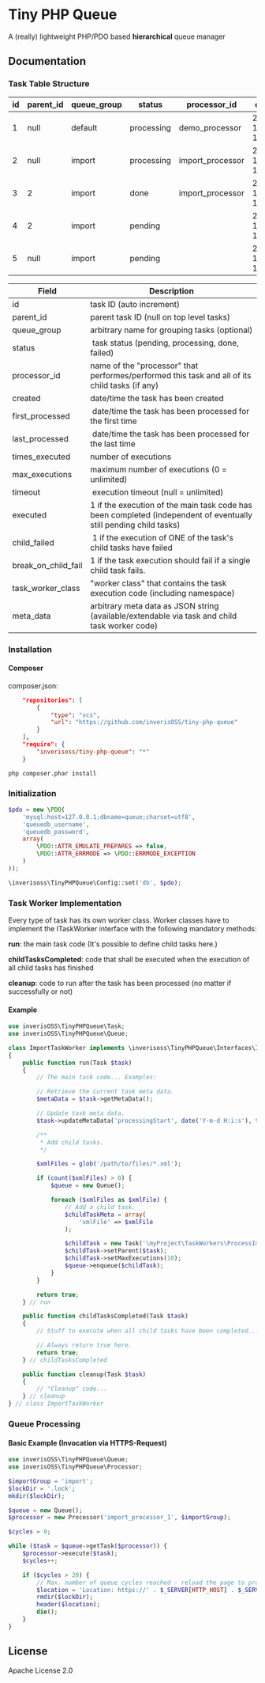 # Tiny PHP Queue

A (really) lightweight PHP/PDO based **hierarchical** queue manager

## Documentation

### Task Table Structure

id | parent_id | queue_group | status | processor_id | created | first_processed | last_processed | times_executed | max_executions | timeout | executed | child_failed | break_on_child_fail | task_worker_class | meta_data
-- | --------- | ----------- | ------ | ------------ | ------- | --------------- | -------------- | -------------- | -------------- | ------- | -------- | ------------ | ------------------- | ----------------- | ---------
1 | null | default | processing | demo_processor | 2015-10-14 16:00:00 | null | null | 0 | 10 | 2015-10-15 16:00:00 | 0 | 0 | 0 | \myProject\TaskWorkers\DemoTaskWorker | {}
2 | null | import | processing | import_processor | 2015-10-14 16:10:00 | 2015-10-14 16:12:00 | null | 1 | 0 | 2015-10-15 16:10:00 | 1 | 0 | 0 | \myProject\TaskWorkers\ImportTaskWorker | {}
3 | 2 | import | done | import_processor | 2015-10-14 16:11:00 | 2015-10-14 16:12:00 | 2015-10-14 16:12:00 | 1 | 10 | 2015-10-15 16:11:00 | 1 | 0 | 0 | \myProject\TaskWorkers\ImportChildTaskWorker | {"meta_1":"foo","meta_2":["foo","Bar"]}
4 | 2 | import | pending | | 2015-10-14 16:11:30 | null | null | 0 | 10 | 2015-10-15 16:11:30 | 0 | 0 | 0 | \myProject\TaskWorkers\ImportChildTaskWorker | {}
5 | null | import | pending | | 2015-10-14 16:20:00 | null | null | 0 | 10 | 2015-10-15 16:20:00 | 0 | 0 | 0 | \myProject\TaskWorkers\ImportTaskWorker | {}


Field | Description
----- | -----------
id | task ID (auto increment)
parent_id | parent task ID (null on top level tasks)
queue_group | arbitrary name for grouping tasks (optional)
status | task status (pending, processing, done, failed)
processor_id | name of the "processor" that performes/performed this task and all of its child tasks (if any)
created | date/time the task has been created
first_processed | date/time the task has been processed for the first time
last_processed | date/time the task has been processed for the last time
times_executed | number of executions
max_executions | maximum number of executions (0 = unlimited)
timeout | execution timeout (null = unlimited)
executed | 1 if the execution of the main task code has been completed (independent of eventually still pending child tasks)
child_failed | 1 if the execution of ONE of the task's child tasks have failed
break_on_child_fail | 1 if the task execution should fail if a single child task fails.
task_worker_class | "worker class" that contains the task execution code (including namespace)
meta_data | arbitrary meta data as JSON string (available/extendable via task and child task worker code)

### Installation

#### Composer

composer.json:

```json
    "repositories": [
        {
            "type": "vcs",
            "url": "https://github.com/inverisOSS/tiny-php-queue"
        }
    ],
    "require": {
        "inverisoss/tiny-php-queue": "*"
    }
```

`php composer.phar install`

### Initialization

```php
$pdo = new \PDO(
    'mysql:host=127.0.0.1;dbname=queue;charset=utf8',
    'queuedb_username',
    'queuedb_password',
    array(
        \PDO::ATTR_EMULATE_PREPARES => false,
        \PDO::ATTR_ERRMODE => \PDO::ERRMODE_EXCEPTION
    )
));

\inverisoss\TinyPHPQueue\Config::set('db', $pdo);
```

### Task Worker Implementation

Every type of task has its own worker class. Worker classes have to implement the ITaskWorker interface with the following mandatory methods:

**run**: the main task code (It's possible to define child tasks here.)

**childTasksCompleted**: code that shall be executed when the execution of all child tasks has finished

**cleanup**: code to run after the task has been processed (no matter if successfully or not)

#### Example

```php
use inverisOSS\TinyPHPQueue\Task;
use inverisOSS\TinyPHPQueue\Queue;

class ImportTaskWorker implements \inverisoss\TinyPHPQueue\Interfaces\ITaskWorker
{
    public function run(Task $task)
    {
        // The main task code... Examples:

        // Retrieve the current task meta data.
        $metaData = $task->getMetaData();

        // Update task meta data.
        $task->updateMetaData('processingStart', date('Y-m-d H:i:s'), true);

        /**
         * Add child tasks.
         */

        $xmlFiles = glob('/path/to/files/*.xml');

        if (count($xmlFiles) > 0) {
            $queue = new Queue();

            foreach ($xmlFiles as $xmlFile) {
                // Add a child task.
                $childTaskMeta = array(
                    'xmlFile' => $xmlFile
                );

                $childTask = new Task('\myProject\TaskWorkers\ProcessImportXmlFile', 'import', $childTaskMeta);
                $childTask->setParent($task);
                $childTask->setMaxExecutions(10);
                $queue->enqueue($childTask);
            }
        }

        return true;
    } // run

    public function childTasksCompleted(Task $task)
    {
        // Stuff to execute when all child tasks have been completed...

        // Always return true here.
        return true;
    } // childTasksCompleted

    public function cleanup(Task $task)
    {
        // "Cleanup" code...
    } // cleanup
} // class ImportTaskWorker
```

### Queue Processing

#### Basic Example (Invocation via HTTPS-Request)

```php
use inverisOSS\TinyPHPQueue\Queue;
use inverisOSS\TinyPHPQueue\Processor;

$importGroup = 'import';
$lockDir = '.lock';
mkdir($lockDir);

$queue = new Queue();
$processor = new Processor('import_processor_1', $importGroup);

$cycles = 0;

while ($task = $queue->getTask($processor)) {
    $processor->execute($task);
    $cycles++;

    if ($cycles > 20) {
        // Max. number of queue cycles reached - reload the page to proceed.
        $location = 'Location: https://' . $_SERVER[HTTP_HOST] . $_SERVER[REQUEST_URI];
        rmdir($lockDir);
        header($location);
        die();
    }
}
```

## License

Apache License 2.0
